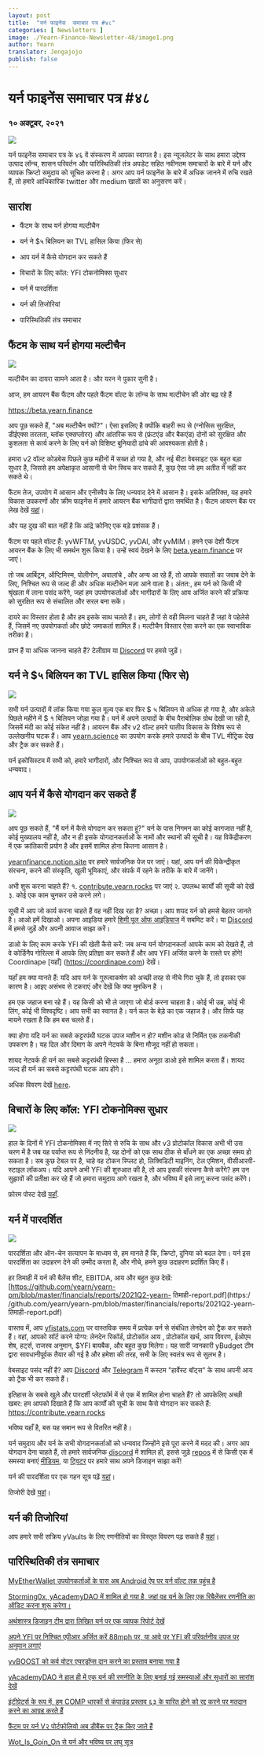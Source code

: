 ```yaml
---
layout: post
title:  "यर्न फाइनेंस  समाचार पत्र #४८"
categories: [ Newsletters ]
image: ./Yearn-Finance-Newsletter-48/image1.png
author: Yearn
translator: Jengajojo
publish: false
---
```


# यर्न फाइनेंस  समाचार पत्र #४८ 

### १० अक्टूबर, २०२१

![](image1.png)

यर्न फाइनेंस समाचार पत्र के ४६ वें संस्करण में आपका स्वागत है। इस न्यूजलेटर के साथ हमारा उद्देश्य उत्पाद लॉन्च, शासन परिवर्तन और पारिस्थितिकी तंत्र अपडेट सहित नवीनतम समाचारों के बारे में यर्न और व्यापक क्रिप्टो समुदाय को सूचित करना है। अगर आप यर्न फाइनेंस के बारे में अधिक जानने में रुचि रखते हैं, तो हमारे आधिकारिक twitter और medium खातों का अनुसरण करें।

## सारांश

-   फैंटम के साथ यर्न होगया मल्टीचैन
    
-   यर्न ने $५ बिलियन का TVL हासिल किया (फिर से)
    
-   आप यर्न में कैसे योगदान कर सकते हैं
    
-   विचारों के लिए कॉल: YFI टोकनोमिक्स सुधार
    
-   यर्न में पारदर्शिता
    
-   यर्न की तिजोरियां
    
-   पारिस्थितिकी तंत्र समाचार

## फैंटम के साथ यर्न होगया मल्टीचैन

![](image2.png)

मल्टीचैन का दायरा सामने आता है। और यरन ने पुकार सुनी है। 

आज, हम आयरन बैंक फैंटम और पहले फैंटम वॉल्ट के लॉन्च के साथ मल्टीचेन की ओर बढ़ रहे हैं

https://beta.yearn.finance

आप पूछ सकते हैं, "अब मल्टीचैन क्यों?"। ऐसा इसलिए है क्योंकि बाहरी रूप से (ग्नोसिस सुरक्षित, डीईएक्स तरलता, ब्लॉक एक्सप्लोरर) और आंतरिक रूप से (फ्रंटएंड और बैकएंड) दोनों को सुरक्षित और कुशलता से कार्य करने के लिए यर्न को विशिष्ट बुनियादी ढांचे की आवश्यकता होती है। 

हमारा v2 वॉल्ट कोडबेस पिछले कुछ महीनों में सख्त हो गया है, और नई बीटा वेबसाइट एक बहुत बड़ा सुधार है, जिससे हम अपेक्षाकृत आसानी से चेन स्विच कर सकते हैं, कुछ ऐसा जो हम अतीत में नहीं कर सकते थे।

फैंटम तेज, उपयोग में आसान और एनीस्वैप के लिए धन्यवाद देने में आसान है। इसके अतिरिक्त, यह हमारे विकास उपकरणों और क्रीम फाइनेंस में हमारे आयरन बैंक भागीदारों द्वारा समर्थित है। फैंटम आयरन बैंक पर लेख देखें [यहां](https://medium.com/cream-finance/c-r-e-a-m-dd4982004bb9)।

और यह दुख की बात नहीं है कि आंद्रे क्रोनिए एक बड़े प्रशंसक हैं।

फैंटम पर पहले वॉल्ट हैं: yvWFTM, yvUSDC, yvDAI, और yvMIM। हमने एक देशी फैंटम आयरन बैंक के लिए भी समर्थन शुरू किया है। उन्हें स्वयं देखने के लिए [beta.yearn.finance](https://beta.yearn.finance) पर जाएं।

तो जब आर्बिट्रम, ऑप्टिमिस्म, पोलीगोन, अवालांचे , और अन्य आ रहे हैं, तो आपके सवालों का जवाब देने के लिए, निश्चित रूप से जल्द ही और अधिक मल्टीचेन मज़ा आने वाला है। अंतत:, हम यर्न को किसी भी श्रृंखला में लाना पसंद करेंगे, जहां हम उपयोगकर्ताओं और भागीदारों के लिए आय अर्जित करने की प्रक्रिया को सुरक्षित रूप से संचालित और सरल बना सकें।

दायरे का विस्तार होता है और हम इसके साथ चलते हैं। हम, लोगों से वही मिलना चाहते हैं जहां वे पहेलेसे हैं, जिसमें नए उपयोगकर्ता और छोटे जमाकर्ता शामिल हैं। मल्टीचैन विस्तार ऐसा करने का एक स्वाभाविक तरीका है।

प्रश्न हैं या अधिक जानना चाहते हैं? टेलीग्राम या [Discord](https://discord.com/invite/SNPvCpjRET) पर हमसे जुड़ें।

## यर्न ने $५ बिलियन का TVL हासिल किया (फिर से)

 ![](image3.png)

सभी यर्न उत्पादों में लॉक किया गया कुल मूल्य एक बार फिर $ ५ बिलियन से अधिक हो गया है, और अकेले पिछले महीने में $ १  बिलियन जोड़ा गया है। यर्न में अपने उत्पादों के बीच पैराबोलिक ग्रोथ देखी जा रही है, जिसमें मंदी का कोई संकेत नहीं है। आयरन बैंक और v2 वॉल्ट हमारे घातीय विकास के विशेष रूप से उल्लेखनीय घटक हैं। आप [yearn.science](https://yearn.science/) का उपयोग करके हमारे उत्पादों के बीच TVL मीट्रिक देख और ट्रैक कर सकते हैं।

यर्न इकोसिस्टम में सभी को, हमारे भागीदारों, और निश्चित रूप से आप, उपयोगकर्ताओं को बहुत-बहुत धन्यवाद।

## आप यर्न में कैसे योगदान कर सकते हैं

 ![](image4.png)

आप पूछ सकते हैं, "मैं यर्न में कैसे योगदान कर सकता हूं?" यर्न के पास निगमन का कोई कागजात नहीं है, कोई मुख्यालय नहीं है, और न ही इसके योगदानकर्ताओं के नामों और स्थानों की सूची है। यह विकेंद्रीकरण में एक क्रांतिकारी प्रयोग है और इसमें शामिल होना कितना आसान है।

[yearnfinance.notion.site](https://yearnfinance.notion.site) पर हमारे सार्वजनिक पेज पर जाएं। यहां, आप यर्न की विकेन्द्रीकृत संरचना, करने की संस्कृति, खुली भूमिकाएं, और संपर्क में रहने के तरीके के बारे में जानेंगे।

अभी शुरू करना चाहते हैं? १. [contribute.yearn.rocks](https://contribute.yearn.rocks) पर जाएं २. उपलब्ध कार्यों की सूची को देखें ३. कोई एक काम चुनकर उसे करने लगे। 

सूची में आप जो कार्य करना चाहते हैं वह नहीं दिख रहा है? अच्छा। आप शयद यर्न को हमसे बेहतर जानते है। आओ हमें दिखाओ। अपना आइडिया हमारे [शिमी पूल ऑफ आइडियाज](https://yearnfinance.notion.site/Pool-of-Ideas-d75383ade9154d8bb6163388c6c2b39b) में सबमिट करें। या [Discord](https://discord.com/invite/6PNv2nF) में हमसे जुड़ें और अपनी आवाज साझा करें।

डाओ के लिए काम करके YFI  की खेती कैसे करें: जब अन्य यर्न योगदानकर्ता आपके काम को देखते हैं, तो वे कोर्डिनैप गोरिल्ला में आपके लिए प्रतिज्ञा कर सकते हैं और आप YFI अर्जित करने के रास्ते पर होंगे! Coordinape [यहाँ] (https://coordinape.com) देखें।

यहाँ हम क्या मानते हैं: यदि आप यर्न के गुरुत्वाकर्षण को अच्छी तरह से नीचे गिरा चुके हैं, तो इसका एक कारण है। आइए असंभव से टकराएं और देखें कि क्या मुमकिन है ।

हम एक जहाज बना रहे हैं। यह किसी को भी ले जाएगा जो बोर्ड करना चाहता है। कोई भी उम्र, कोई भी लिंग, कोई भी विश्वदृष्टि। आप सभी का स्वागत है। यर्न कल के बेड़े का एक जहाज है। और सिर्फ यह मायने रखता है कि हम बस चलते हैं।

क्या होगा यदि यर्न का सबसे कट्टरपंथी घटक उपज मशीन न हो? मशीन कोड से निर्मित एक तकनीकी उपकरण है। यह दिल और दिमाग के अपने नेटवर्क के बिना मौजूद नहीं हो सकता।

शायद नेटवर्क ही यर्न का सबसे कट्टरपंथी हिस्सा है ... हमारा अनूठा डाओ इसे शामिल करता  हैं। शायद जल्द ही यर्न का सबसे कट्टरपंथी घटक आप होंगे।

अधिक विवरण देखें [here](https://twitter.com/iearnfinance/status/1445799269189881864?s=20).

## विचारों के लिए कॉल: YFI टोकनोमिक्स सुधार

![](image5.png)

हाल के दिनों में YFI टोकनोमिक्स में नए सिरे से रुचि के साथ और v3 प्रोटोकॉल विकास अभी भी उस चरण में है जब यह पर्याप्त रूप से निंदनीय है, यह दोनों को एक साथ ठीक से बाँधने का एक अच्छा समय हो सकता है। सब कुछ टेबल पर है, चाहे वह टोकन स्प्लिट हो, लिक्विडिटी माइनिंग, टेल एमिशन, वीसीआरवी-स्टाइल लॉकअप। यदि आपने अभी YFI की शुरुआत की है, तो आप इसकी संरचना कैसे करेंगे? हम उन सुझावों की प्रतीक्षा कर रहे हैं जो हमारा समुदाय आगे रखता है, और भविष्य में इसे लागू करना पसंद करेंगे।

फ़ोरम पोस्ट देखें [यहाँ](https://gov.yearn.finance/t/call-for-ideas-yfi-tokenomics-revamp/11573/8).

## यर्न में पारदर्शित

![](image6.png)

पारदर्शिता और ऑन-चेन सत्यापन के माध्यम से, हम मानते हैं कि, क्रिप्टो, दुनिया को बदल देगा। यर्न इस पारदर्शिता का उदाहरण देने की उम्मीद करता है, और नीचे, हमने कुछ उदाहरण प्रदर्शित किए हैं।

हर तिमाही में यर्न की बैलेंस शीट, EBITDA, आय और बहुत कुछ देखें: [https://github.com/yearn/yearn-pm/blob/master/financials/reports/2021Q2-yearn- तिमाही-report.pdf](https:/ /github.com/yearn/yearn-pm/blob/master/financials/reports/2021Q2-yearn- तिमाही-report.pdf)

वास्तव में, आप [yfistats.com](https://www.yfistats.com/) पर वास्तविक समय में प्रत्येक यर्न से संबंधित लेनदेन को ट्रैक कर सकते हैं। वहां, आपको सॉर्ट करने योग्य: लेनदेन रिकॉर्ड, प्रोटोकॉल आय , प्रोटोकॉल खर्च, आय विवरण, ईओएम शेष, हर्ट्स, राजस्व अनुमान, $YFI बायबैक, और बहुत कुछ मिलेगा। यह सारी जानकारी yBudget टीम द्वारा सावधानीपूर्वक तैयार की गई है और हमेशा की तरह, सभी के लिए स्वतंत्र रूप से सुलभ है।

वेबसाइट पसंद नहीं है? आप [Discord](https://discord.com/invite/6PNv2nF) और [Telegram](https://t.me/yfi_harvest_tracker) में कस्टम "हार्वेस्ट बॉट्स" के साथ अपनी आय को ट्रैक भी कर सकते हैं।

इतिहास के सबसे खुले और पारदर्शी प्लेटफॉर्म में से एक में शामिल होना चाहते हैं? तो आपकेलिए अच्छी खबर: हम आपको दिखाते हैं कि आप कार्यों की सूची के साथ कैसे योगदान कर सकते हैं: https://contribute.yearn.rocks

भविष्य यहाँ है, बस यह समान रूप से वितरित नहीं है।

यर्न समुदाय और यर्न के सभी योगदानकर्ताओं को धन्यवाद जिन्होंने इसे पूरा करने में मदद की। अगर आप योगदान देना चाहते हैं, तो हमारे सार्वजनिक [discord](https://discord.gg/8rF374XkXy) में शामिल हों, इससे जुड़े [repos](https://github.com/yearn) में से किसी एक में समस्या बनाएं [मीडियम](https://medium.com/iearn/yearn-ui-v3-0-a194355bdb1f), या [ट्विटर](https://twitter.com/iearnfinance) पर हमारे साथ अपने डिजाइन साझा करें!

यर्न की पारदर्शिता पर एक गहन सूत्र पढ़ें [यहां](https://twitter.com/iearnfinance/status/1445143482830446600?s=20)।

तिजोरी देखें [यहां](http://yearn.finance/vaults)।

## यर्न की तिजोरियां

आप हमारे सभी सक्रिय yVaults के लिए रणनीतियों का विस्तृत विवरण पढ़ सकते हैं [यहां](https://medium.com/yearn-state-of-the-vaults/the-vaults-at-yearn-9237905ffed3)।

## पारिस्थितिकी तंत्र समाचार

[MyEtherWallet उपयोगकर्ताओं के पास अब Android ऐप पर यर्न वॉल्ट तक पहुंच है](https://twitter.com/myetherwallet/status/1443283619867414537)

[Storming0x, yAcademyDAO में शामिल हो गया है, जहां वह यर्न के लिए एक रिबैलेंसर रणनीति का ऑडिट करना शुरू करेगा।](https://twitter.com/yAcademyDAO/status/1443138482604371974)

[अर्थशास्त्र डिजाइन टीम द्वारा लिखित यर्न पर एक व्यापक रिपोर्ट देखें](https://econteric.com/fundamentals/yearn-finance/)

[अपने YFI पर निश्चित एपीआर अर्जित करें 88mph पर, या आवे पर YFI की परिवर्तनीय उपज पर अनुमान लगाएं](https://twitter.com/88mphapp/status/1445880439420325889)

[yvBOOST को कर्व वोटर एयरड्रॉप्स दान करने का प्रस्ताव बनाया गया है](https://gov.yearn.finance/t/donate-curve-voter-airdrops-to-yvboost/11587)

[yAcademyDAO ने हाल ही में एक यर्न की रणनीति के लिए बनाई गई समस्याओं और सुधारों का सारांश देखें](https://twitter.com/yAcademyDAO/status/1445414387573997569)

[इंटीग्रेटर्स के रूप में, हम COMP धारकों से कंपाउंड प्रस्ताव ६३ के पारित होने को रद्द करने पर मतदान करने का आग्रह करते हैं](https://twitter.com/bantg/status/1445312250827390979?s=20)

[फैंटम पर यर्न V२ पोर्टफोलियो अब डीबैंक पर ट्रैक किए जाते हैं](https://twitter.com/DeBankDeFi/status/1446624448744886273)

[Wot\_Is\_Goin\_On  से यर्न और भविष्य पर लघु सूत्र](https://twitter.com/Wot_Is_Goin_On/status/1446540007292952579)
